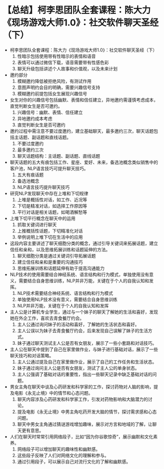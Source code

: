 # 【总结】柯李思团队全套课程：陈大力《现场游戏大师1.0》：社交软件聊天圣经（下）

-   柯李思团队全套课程：陈大力《现场游戏大师1.0》：社交软件聊天圣经（下）
    1.  性暗示包括使用带有性暗示的表情和语音
    2.  表情可以通过微信下载，语音需要带有性感色彩
    3.  聊天升级包括讲述个人故事和价值观，以及未来计划
-   邀约部分
    1.  模糊邀约降低被拒绝风险，有测试作用
    2.  意图声明约会目的明确，需要兴趣信号支持
    3.  模糊邀约前提包括女生展现兴趣信号
-   女生对你的兴趣信号包括幽默、表情和信任建立，异地邀约需谨慎考虑成本，直觉判断女生是否可邀约。
    1.  兴趣信号：幽默、表情、信任建立
    2.  异地邀约成本考虑
    3.  直觉判断女生是否可邀约
-   邀约过程中需注意不要过度邀约，建立基础聊天，最多邀约三次，聊天话题包括主话题、副话题和直线话题。
    1.  不要过度邀约
    2.  最多邀约三次
    3.  聊天话题结构：主话题、副话题、直线话题
-   聊天话题的五大有痕包括工作、星座、爱好、未来，备选池概念类似销售中的客户池，NLP语言技巧可提升聊天技巧。
    1.  五大有痕话题
    2.  备选池概念
    3.  NLP语言技巧提升聊天技巧
-   研究NLP发现聊天中存在上堆和下切规律
    1.  上堆是概括性对话，如工作、近况等
    2.  下切是精准对话，如选择工作原因等
    3.  平行对话是相关话题，如喝酒解愁等
-   上堆下切平行概念在聊天中的运用
    1.  抓取关键词进行聊天
    2.  上推概括性话题，下切精准化对话
    3.  举例说明上堆下切在生活中的应用
-   这段内容主要讲述了聊天细胞分类的概念，通过引导关键词来拓展话题，建立信任和亲和，以及思维拓展训练和话题延伸的方法。
    1.  聊天细胞分类是通过关键词引导拓展话题
    2.  建立信任和亲和是重要的沟通技巧
    3.  思维拓展训练和话题延伸有助于提高沟通能力
-   NLP技术的使用需要结合神经系统、语言结构和行为模式，单独使用没有意义，需要结合自身思维训练，NLP并非万能，关键在于个人的自我认知和发挥。
    1.  NLP技术需要结合神经系统、语言结构和行为模式
    2.  单独使用NLP技术没有意义，需要结合自身思维训练
    3.  NLP并非万能，关键在于个人的自我认知和发挥
-   主人公是计算机专业学生，通过与一个妹子的聊天了解她的生活和喜好，发现她在外企工作，喜欢去青食餐厅约会。
    1.  主人公通过询问妹子的活动和喜好，了解她的生活状态和喜好。
    2.  主人公误以为妹子去青食餐厅约会，后来发现自己误解了妹子的生活方式。
    3.  妹子通过聊天测试主人公是否有女朋友，展示了一些小套路和对话技巧。
-   主人公在聊天中提到了自己在家里做作业，与妹子进行基础对话，展示了一些聊天技巧和对话策略。
    1.  主人公通过提及自己在家里做作业，展示了自己的工作任务和生活状态。
    2.  妹子通过询问主人公是否有女朋友，测试了主人公的单身状态。
    3.  主人公强调了基础对话的重要性，指出一些聊天记录中缺乏基础对话的问题。
-   男女主角在聊天中谈及心药研发和科学家的工作，探讨药物对人脑的影响，提及电影《永无止境》中的情节和心态问题。
    1.  聊天内容涉及心药研发和科学家工作，引发对药物影响和大脑潜力的讨论。
    2.  提及电影《永无止境》中男主角吃药开发大脑的情节，探讨需求感和心态问题。
    3.  聊天中男女主角通过猜谜游戏增加趣味，展示对方言和地域的了解，让聊天更有意思。
-   人们在聊天时常常引用网络段子，比如“因为你谷歌惊奇”，展示幽默和文化素养。
    1.  网络段子可以增加聊天的趣味性和幽默感。
    2.  这些段子反映了人们对网络文化的理解和参与。
    3.  通过引用段子，可以展示自己对流行文化的了解和幽默感。